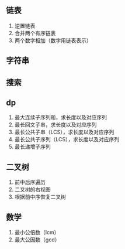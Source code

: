 ## 链表
1. 逆置链表
2. 合并两个有序链表
3. 两个数字相加（数字用链表表示）


## 字符串

## 搜索


## dp
1. 最大连续子序列和，求长度以及对应序列
2. 最长回文子串，求长度以及对应序列
3. 最长公共子串（LCS），求长度以及对应序列
4. 最长公共子序列（LCS），求长度以及对应序列
5. 最长递增子序列

## 二叉树
1. 前中后序遍历
2. 二叉树的右视图
3. 根据前中序恢复二叉树


## 数学
1. 最小公倍数（lcm）
2. 最大公因数（gcd）